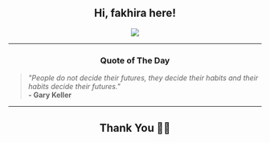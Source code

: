 <h2 align="center"> Hi, fakhira here!</h2>

<p align="center">
<a href="https://github.com/fakhiralkda" alt="github streak"><img src="https://dvst-streak.herokuapp.com/?user=fakhiralkda&theme=tokyonight&fire=DD472C"></a>
</p>

<hr>
<h3 align="center">Quote of The Day</h3>
<p align="center">
<blockquote>
<i>"People do not decide their futures, they decide their habits and their habits decide their futures."</i>
<br>
<b>- Gary Keller</b>
</blockquote>
</p>


<hr>
<h2 align="center">Thank You 🙏🏼</h2>
